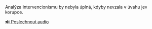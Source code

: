 
Analýza intervencionismu by nebyla úplná, kdyby nevzala v úvahu jev korupce.

[🔊 Poslechnout audio](/data/7-paragraphs/audio/chapter_145/para_006-Analza-intervencionismu-by-nebyla-pln-kdyby-ne.mp3)
